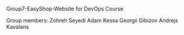 Group7-EasyShop-Website for DevOps Course

Group members:
  Zohreh Seyedi
  Adam Kessa
  Georgii Gibizov
  Andrejs Kavalans
    
